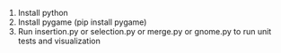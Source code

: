 1. Install python
2. Install pygame (pip install pygame)
3. Run insertion.py or selection.py or merge.py or gnome.py to run unit tests and visualization
